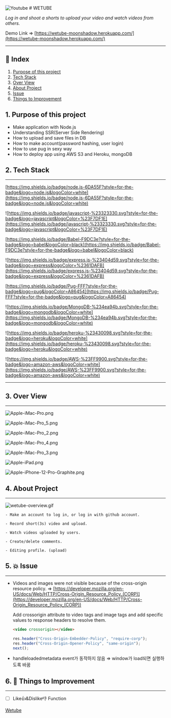 <img alt="Youtube" src="https://img.shields.io/badge/YouTube Clone%20-%23FF0000.svg?&style=for-the-badge&logo=YouTube&logoColor=white"/>
# WETUBE

*Log in and shoot a shorts to upload your video and watch videos from others.*

Demo Link ⇒ [https://wetube-moonshadow.herokuapp.com/](https://wetube-moonshadow.herokuapp.com/)

---

## 🔗 Index

1. [Purpose of this project](#1-purpose-of-this-project)
2. [Tech Stack](#2-tech-stack)
3. [Over View](#3-over-view)
4. [About Project](#4-about-project)
5. [Issue](#5-issue)
6. [Things to Improvement](#6-Things-to-improvement)

## 1. Purpose of this project

- Make application with Node.js
- Understanding SSR(Server Side Rendering)
- How to upload and save files in DB
- How to make account(password hashing, user login)
- How to use pug in sexy way
- How to deploy app using AWS S3 and Heroku, mongoDB

## 2. Tech Stack

---

[https://img.shields.io/badge/node.js-6DA55F?style=for-the-badge&logo=node.js&logoColor=white](https://img.shields.io/badge/node.js-6DA55F?style=for-the-badge&logo=node.js&logoColor=white)

![https://img.shields.io/badge/javascript-%23323330.svg?style=for-the-badge&logo=javascript&logoColor=%23F7DF1E](https://img.shields.io/badge/javascript-%23323330.svg?style=for-the-badge&logo=javascript&logoColor=%23F7DF1E)

[https://img.shields.io/badge/Babel-F9DC3e?style=for-the-badge&logo=babel&logoColor=black](https://img.shields.io/badge/Babel-F9DC3e?style=for-the-badge&logo=babel&logoColor=black)

![https://img.shields.io/badge/express.js-%23404d59.svg?style=for-the-badge&logo=express&logoColor=%2361DAFB](https://img.shields.io/badge/express.js-%23404d59.svg?style=for-the-badge&logo=express&logoColor=%2361DAFB)

[https://img.shields.io/badge/Pug-FFF?style=for-the-badge&logo=pug&logoColor=A86454](https://img.shields.io/badge/Pug-FFF?style=for-the-badge&logo=pug&logoColor=A86454)

![https://img.shields.io/badge/MongoDB-%234ea94b.svg?style=for-the-badge&logo=mongodb&logoColor=white](https://img.shields.io/badge/MongoDB-%234ea94b.svg?style=for-the-badge&logo=mongodb&logoColor=white)

![https://img.shields.io/badge/heroku-%23430098.svg?style=for-the-badge&logo=heroku&logoColor=white](https://img.shields.io/badge/heroku-%23430098.svg?style=for-the-badge&logo=heroku&logoColor=white)

![https://img.shields.io/badge/AWS-%23FF9900.svg?style=for-the-badge&logo=amazon-aws&logoColor=white](https://img.shields.io/badge/AWS-%23FF9900.svg?style=for-the-badge&logo=amazon-aws&logoColor=white)

---

## 3. Over View

---

![Apple-iMac-Pro.png](WETUBE%202a0f8a0299364937a78a94b51e497a81/Apple-iMac-Pro.png)

![Apple-iMac-Pro_5.png](WETUBE%202a0f8a0299364937a78a94b51e497a81/Apple-iMac-Pro_5.png)

![Apple-iMac-Pro_2.png](WETUBE%202a0f8a0299364937a78a94b51e497a81/Apple-iMac-Pro_2.png)

![Apple-iMac-Pro_4.png](WETUBE%202a0f8a0299364937a78a94b51e497a81/Apple-iMac-Pro_4.png)

![Apple-iMac-Pro_3.png](WETUBE%202a0f8a0299364937a78a94b51e497a81/Apple-iMac-Pro_3.png)

![Apple-iPad.png](WETUBE%202a0f8a0299364937a78a94b51e497a81/Apple-iPad.png)

![Apple-iPhone-12-Pro-Graphite.png](WETUBE%202a0f8a0299364937a78a94b51e497a81/Apple-iPhone-12-Pro-Graphite.png)

## 4. About Project

---

![wetube-overview.gif](WETUBE%202a0f8a0299364937a78a94b51e497a81/wetube-overview.gif)

`- Make an account to log in, or log in with github account.`

`- Record short(3s) video and upload.`

`- Watch videos uploaded by users.`

`- Create/delete comments.`

`- Editing profile. (upload)`

## 5. 💥 Issue

---

- Videos and images were not visible because of the cross-origin resource policy. ⇒ [https://developer.mozilla.org/en-US/docs/Web/HTTP/Cross-Origin_Resource_Policy_(CORP)](https://developer.mozilla.org/en-US/docs/Web/HTTP/Cross-Origin_Resource_Policy_(CORP))

    Add crossorigin attribute to video tags and image tags and add specific values to response headers to resolve them.

    ```html
    <video crossorigin></video>
    ```

    ```jsx
    res.header("Cross-Origin-Embedder-Policy", "require-corp");
    res.header("Cross-Origin-Opener-Policy", "same-origin");
    next();
    ```

- handleloadedmetadata event가 동작하지 않음 ⇒ window가 load되면 실행하도록 바꿈

## 6. 🚀 Things to Improvement

---

- [ ]  Like👍&Dislike👎 Function

[Wetube](https://www.notion.so/Wetube-bf6ca480904f4594ab2aefd78bd9167d)
